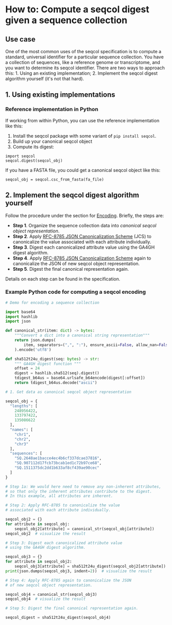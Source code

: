 
# How to: Compute a seqcol digest given a sequence collection

## Use case


One of the most common uses of the seqcol specification is to compute a standard, universal identifier for a particular sequence collection. You have a collection of sequences, like a reference genome or transcriptome, and you want to determine its seqcol identifier. There are two ways to approach this: 1. Using an existing implementation; 2. Implement the seqcol digest algorithm yourself (it's not that hard).


## 1. Using existing implementations

### Reference implementation in Python

If working from within Python, you can use the reference implementation like this:

1. Install the seqcol package with some variant of `pip install seqcol`.
2. Build up your canonical seqcol object
3. Compute its digest:

```
import seqcol
seqcol.digest(seqcol_obj)
```

If you have a FASTA file, you could get a canonical seqcol object like this:

```
seqcol_obj = seqcol.csc_from_fasta(fa_file)
```

## 2. Implement the seqcol digest algorithm yourself

Follow the procedure under the section for [Encoding](/specification/#1-encoding-computing-sequence-digests-from-sequence-collections). Briefly, the steps are:

- **Step 1**. Organize the sequence collection data into *canonical seqcol object representation*.
- **Step 2**. Apply [RFC-8785 JSON Canonicalization Scheme](https://www.rfc-editor.org/rfc/rfc8785) (JCS) to canonicalize the value associated with each attribute individually.
- **Step 3**. Digest each canonicalized attribute value using the GA4GH digest algorithm.
- **Step 4**. Apply [RFC-8785 JSON Canonicalization Scheme](https://www.rfc-editor.org/rfc/rfc8785) again to canonicalize the JSON of new seqcol object representation.
- **Step 5**. Digest the final canonical representation again.

Details on each step can be found in the specification.


### Example Python code for computing a seqcol encoding

```python
# Demo for encoding a sequence collection

import base64
import hashlib
import json

def canonical_str(item: dict) -> bytes:
    """Convert a dict into a canonical string representation"""
    return json.dumps(
        item, separators=(",", ":"), ensure_ascii=False, allow_nan=False, sort_keys=True
    ).encode('utf8')

def sha512t24u_digest(seq: bytes) -> str:
    """ GA4GH digest function """
    offset = 24
    digest = hashlib.sha512(seq).digest()
    tdigest_b64us = base64.urlsafe_b64encode(digest[:offset])
    return tdigest_b64us.decode("ascii")

# 1. Get data as canonical seqcol object representation

seqcol_obj = {
  "lengths": [
    248956422,
    133797422,
    135086622
  ],
  "names": [
    "chr1",
    "chr2",
    "chr3"
  ],
  "sequences": [
    "SQ.2648ae1bacce4ec4b6cf337dcae37816",
    "SQ.907112d17fcb73bcab1ed1c72b97ce68",
    "SQ.1511375dc2dd1b633af8cf439ae90cec"
  ]
}

# Step 1a: We would here need to remove any non-inherent attributes,
# so that only the inherent attributes contribute to the digest.
# In this example, all attributes are inherent.

# Step 2: Apply RFC-8785 to canonicalize the value 
# associated with each attribute individually.

seqcol_obj2 = {}
for attribute in seqcol_obj:
    seqcol_obj2[attribute] = canonical_str(seqcol_obj[attribute])
seqcol_obj2  # visualize the result

# Step 3: Digest each canonicalized attribute value
# using the GA4GH digest algorithm.

seqcol_obj3 = {}
for attribute in seqcol_obj2:
    seqcol_obj3[attribute] = sha512t24u_digest(seqcol_obj2[attribute])
print(json.dumps(seqcol_obj3, indent=2))  # visualize the result

# Step 4: Apply RFC-8785 again to canonicalize the JSON 
# of new seqcol object representation.

seqcol_obj4 = canonical_str(seqcol_obj3)
seqcol_obj4  # visualize the result

# Step 5: Digest the final canonical representation again.

seqcol_digest = sha512t24u_digest(seqcol_obj4)
```
